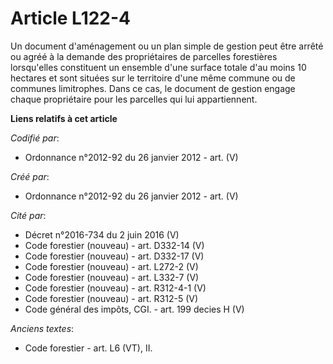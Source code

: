 # Article L122-4

Un document d'aménagement ou un plan simple de gestion peut être arrêté ou agréé à la demande des propriétaires de parcelles
forestières lorsqu'elles constituent un ensemble d'une surface totale d'au moins 10 hectares et sont situées sur le
territoire d'une même commune ou de communes limitrophes. Dans ce cas, le document de gestion engage chaque propriétaire pour
les parcelles qui lui appartiennent.

**Liens relatifs à cet article**

_Codifié par_:

  - Ordonnance n°2012-92 du 26 janvier 2012 - art. (V)

_Créé par_:

  - Ordonnance n°2012-92 du 26 janvier 2012 - art. (V)

_Cité par_:

  - Décret n°2016-734 du 2 juin 2016 (V)
  - Code forestier (nouveau) - art. D332-14 (V)
  - Code forestier (nouveau) - art. D332-17 (V)
  - Code forestier (nouveau) - art. L272-2 (V)
  - Code forestier (nouveau) - art. L332-7 (V)
  - Code forestier (nouveau) - art. R312-4-1 (V)
  - Code forestier (nouveau) - art. R312-5 (V)
  - Code général des impôts, CGI. - art. 199 decies H (V)

_Anciens textes_:

  - Code forestier - art. L6 (VT), II.

